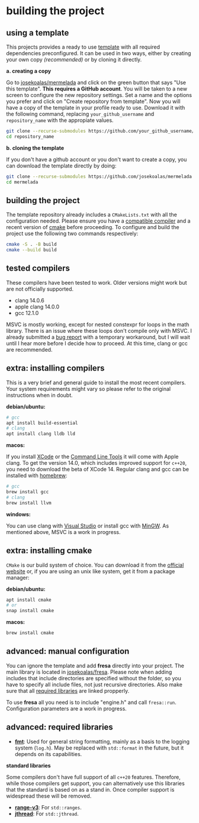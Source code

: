 # building the project

## using a template

This projects provides a ready to use [template](https://github.com/josekoalas/mermelada) with all required dependencies preconfigured. It can be used in two ways, either by creating your own copy _(recommended)_ or by cloning it directly.

**a. creating a copy**

Go to [josekoalas/mermelada](https://github.com/josekoalas/mermelada) and click on the green button that says "Use this template". **This requires a GitHub account**. You will be taken to a new screen to configure the new repository settings. Set a name and the options you prefer and click on "Create repository from template". Now you will have a copy of the template in your profile ready to use. Download it with the following command, replacing `your_github_username` and `repository_name` with the appropiate values.

```sh
git clone --recurse-submodules https://github.com/your_github_username/repository_name
cd repository_name
```

**b. cloning the template**

If you don't have a github account or you don't want to create a copy, you can download the template directly by doing:

```sh
git clone --recurse-submodules https://github.com/josekoalas/mermelada
cd mermelada
```

## building the project

The template repository already includes a `CMakeLists.txt` with all the configuration needed. Please ensure you have a [compatible compiler](#tested-compilers) and a recent version of [cmake](#installing-cmake) before proceeding. To configure and build the project use the following two commands respectively:

```sh
cmake -S . -B build
cmake --build build
```

## tested compilers

These compilers have been tested to work. Older versions might work but are not officially supported.

- clang 14.0.6
- apple clang 14.0.0
- gcc 12.1.0

MSVC is mostly working, except for nested constexpr for loops in the math library. There is an issue where these loops don't compile only with MSVC. I already submitted a [bug report](https://developercommunity.visualstudio.com/t/Lambda-inside-lambda-cant-detect-conste/10085564) with a temporary workaround, but I will wait until I hear more before I decide how to proceed. At this time, clang or gcc are recommended.

## extra: installing compilers

This is a very brief and general guide to install the most recent compilers. Your system requirements might vary so please refer to the original instructions when in doubt.

**debian/ubuntu:**

```sh
# gcc
apt install build-essential
# clang
apt install clang lldb lld
```

**macos:**

If you install [XCode](https://developer.apple.com/xcode) or the [Command Line Tools](https://developer.apple.com/download/all) it will come with Apple clang. To get the version 14.0, which includes improved support for `c++20`, you need to download the beta of XCode 14. Regular clang and gcc can be installed with [homebrew](https://brew.sh):

```sh
# gcc
brew install gcc
# clang
brew install llvm
```

**windows:**

You can use clang with [Visual Studio](https://docs.microsoft.com/en-us/cpp/build/clang-support-msbuild?view=msvc-170) or install gcc with [MinGW](https://sourceforge.net/projects/mingw/files/Installer/mingw-get-setup.exe/download). As mentioned above, MSVC is a work in progress.

## extra: installing cmake

`CMake` is our build system of choice. You can download it from the [official website](https://cmake.org/download) or, if you are using an unix like system, get it from a package manager:

**debian/ubuntu:**

```sh
apt install cmake
# or
snap install cmake
```

**macos:**

```sh
brew install cmake
```

## advanced: manual configuration

You can ignore the template and add **fresa** directly into your project. The main library is located in [josekoalas/fresa](https://github.com/josekoalas/fresa). Please note when adding includes that include directories are specified without the folder, so you have to specify all include files, not just recursive directories. Also make sure that all [required libraries](#advanced-required-libraries) are linked propperly.

To use **fresa** all you need is to include "engine.h" and call `fresa::run`. Configuration parameters are a work in progress.

## advanced: required libraries

- [**fmt**](https://github.com/fmtlib/fmt): Used for general string formatting, mainly as a basis to the logging system (`log.h`). May be replaced with `std::format` in the future, but it depends on its capabilities.

**standard libraries**

Some compilers don't have full support of all `c++20` features. Therefore, while those compilers get support, you can alternatively use this libraries that the standard is based on as a stand in. Once compiler support is widespread these will be removed.

- [**range-v3**](https://github.com/ericniebler/range-v3): For `std::ranges`.
- [**jthread**](https://github.com/josuttis/jthread): For `std::jthread`.